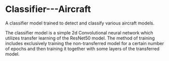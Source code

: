 # Classifier---Aircraft
A classifier model trained to detect and classify various aircraft models.

The classifier model is a simple 2d Convolutional neural network which utilizes transfer learning of the ResNet50 model. The method of training includes exclusively training the non-transferred model for a certain number of epochs and then training it together with some layers of the transferred model. 
